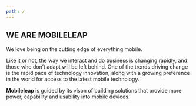 ```yaml
---
path: /
---
```

## WE ARE MOBILELEAP

We love being on the cutting edge of everything mobile.

Like it or not, the way we interact and do business is changing rapidly, and those who don’t adapt will be left behind. One of the trends driving change is the rapid pace of technology innovation, along with a growing preference in the world for access to the latest mobile technology.

**Mobileleap** is guided by its vison of building solutions that provide more power, capability and usability into mobile devices.